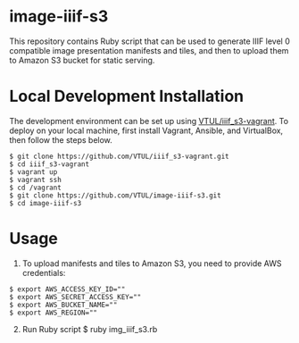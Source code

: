# image-iiif-s3
This repository contains Ruby script that can be used to generate IIIF level 0 compatible image presentation manifests and tiles, and then to upload them to Amazon S3 bucket for static serving.

# Local Development Installation
The development environment can be set up using [VTUL/iiif_s3-vagrant](https://github.com/VTUL/iiif_s3-vagrant). To deploy on your local machine, first install Vagrant, Ansible, and VirtualBox, then follow the steps below.
```
$ git clone https://github.com/VTUL/iiif_s3-vagrant.git
$ cd iiif_s3-vagrant
$ vagrant up
$ vagrant ssh
$ cd /vagrant
$ git clone https://github.com/VTUL/image-iiif-s3.git
$ cd image-iiif-s3
```
# Usage
1. To upload manifests and tiles to Amazon S3, you need to provide AWS credentials:
```
$ export AWS_ACCESS_KEY_ID=""
$ export AWS_SECRET_ACCESS_KEY=""
$ export AWS_BUCKET_NAME=""
$ export AWS_REGION=""
```
2. Run Ruby script
$ ruby img_iiif_s3.rb
